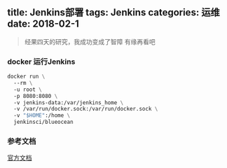title: Jenkins部署
tags: Jenkins
categories: 运维
date: 2018-02-1
---
> 经果四天的研究，我成功变成了智障  有缘再看吧

### docker 运行Jenkins
```dockerfile
docker run \
  --rm \
  -u root \
  -p 8080:8080 \
  -v jenkins-data:/var/jenkins_home \
  -v /var/run/docker.sock:/var/run/docker.sock \
  -v "$HOME":/home \
  jenkinsci/blueocean
```
### 参考文档
[官方文档](https://jenkins.io/doc/tutorials/build-a-java-app-with-maven/)